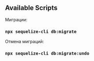 ## Available Scripts

Миграции:

### `npx sequelize-cli db:migrate`

Отмена миграций:

### `npx sequelize-cli db:migrate:undo`
